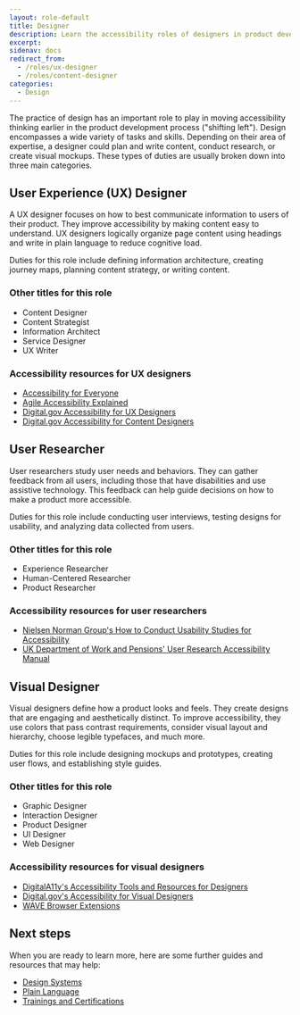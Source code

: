 ```yaml
---
layout: role-default
title: Designer
description: Learn the accessibility roles of designers in product development, including UX design, visual design, and user research.
excerpt: 
sidenav: docs
redirect_from:
  - /roles/ux-designer
  - /roles/content-designer
categories:
  - Design
---
```


The practice of design has an important role to play in moving accessibility thinking earlier in the product development process ("shifting left"). Design encompasses a wide variety of tasks and skills. Depending on their area of expertise, a designer could plan and write content, conduct research, or create visual mockups. These types of duties are usually broken down into three main categories.

## User Experience (UX) Designer

A UX designer focuses on how to best communicate information to users of their product. They improve accessibility by making content easy to understand. UX designers logically organize page content using headings and write in plain language to reduce cognitive load.  

Duties for this role include defining information architecture, creating journey maps, planning content strategy, or writing content. 

### Other titles for this role

* Content Designer
* Content Strategist
* Information Architect
* Service Designer
* UX Writer

### Accessibility resources for UX designers

* [Accessibility for Everyone](https://abookapart.com/products/accessibility-for-everyone)
* [Agile Accessibility Explained](https://www.amazon.com/Agile-Accessibility-Explained-sustainable-development/dp/1689182733/ref=sr_1_2?dchild=1&keywords=Agile+Accessibility+Explained&qid=1615337578&sr=8-2)
* [Digital.gov Accessibility for UX Designers](https://digital.gov/guides/accessibility-for-teams/ux-design/#content-start)
* [Digital.gov Accessibility for Content Designers](https://digital.gov/guides/accessibility-for-teams/content-design/#content-start)

## User Researcher

User researchers study user needs and behaviors. They can gather feedback from all users, including those that have disabilities and use assistive technology. This feedback can help guide decisions on how to make a product more accessible. 

Duties for this role include conducting user interviews, testing designs for usability, and analyzing data collected from users. 

### Other titles for this role

* Experience Researcher
* Human-Centered Researcher
* Product Researcher

### Accessibility resources for user researchers

* [Nielsen Norman Group's How to Conduct Usability Studies for Accessibility](https://www.nngroup.com/reports/how-to-conduct-usability-studies-accessibility/)
* [UK Department of Work and Pensions' User Research Accessibility Manual](https://accessibility-manual.dwp.gov.uk/guidance-for-your-job-role/user-researcher) 

## Visual Designer

Visual designers define how a product looks and feels. They create designs that are engaging and aesthetically distinct. To improve accessibility, they use colors that pass contrast requirements, consider visual layout and hierarchy, choose legible typefaces, and much more. 

Duties for this role include designing mockups and prototypes, creating user flows, and establishing style guides. 

### Other titles for this role

* Graphic Designer
* Interaction Designer
* Product Designer
* UI Designer
* Web Designer 

### Accessibility resources for visual designers

* [DigitalA11y's Accessibility Tools and Resources for Designers](https://www.digitala11y.com/accessibility-tools-and-resources-for-designers/)
* [Digital.gov's Accessibility for Visual Designers](https://digital.gov/guides/accessibility-for-teams/visual-design/#content-start)
* [WAVE Browser Extensions](https://wave.webaim.org/extension/)

## Next steps

When you are ready to learn more, here are some further guides and resources that may help:

* [Design Systems](https://accessibility.civicactions.com/guide/design)
* [Plain Language](https://accessibility.civicactions.com/guide/plain-language)
* [Trainings and Certifications](https://accessibility.civicactions.com/guide/training)

